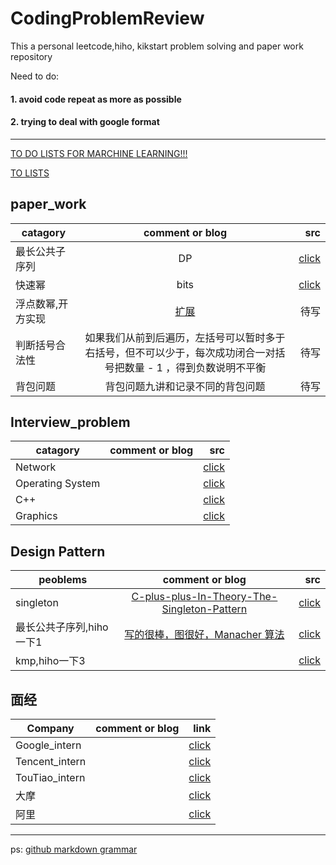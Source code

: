 # CodingProblemReview
This a personal leetcode,hiho, kikstart problem solving and paper work repository

Need to do:
#### 1. avoid code repeat as more as possible
#### 2. trying to deal with google format


---
[TO DO LISTS FOR MARCHINE LEARNING!!!](https://github.com/qfai/CodingProblemReview/blob/master/interview_problem/machine_learning.md)

[TO LISTS](https://github.com/qfai/CodingProblemReview/blob/master/interview_problem/mytodo.md)

## paper_work

| catagory      | comment or blog| src  |
| ------------- |:-------------:| -----:|
| 最长公共子序列    | DP | [click](https://github.com/qfai/CodingProblemReview/blob/master/src/LCS.cpp)|
| 快速幂| bits |[click](https://github.com/qfai/CodingProblemReview/blob/master/src/quick_pow.cpp)|
|浮点数幂,开方实现| [扩展](https://www.zhihu.com/question/20930598)|待写 |
|判断括号合法性| 如果我们从前到后遍历，左括号可以暂时多于右括号，但不可以少于，每次成功闭合一对括号把数量 - 1 ，得到负数说明不平衡|待写|
|背包问题| 背包问题九讲和记录不同的背包问题|待写|

## Interview_problem
| catagory      | comment or blog| src  |
| ------------- |:-------------:| -----:|
| Network     |  | [click](https://github.com/qfai/CodingProblemReview/blob/master/interview_problem/Network.md)|
| Operating System     | | [click](https://github.com/qfai/CodingProblemReview/blob/master/interview_problem/os.md)|
| C++    |  | [click](https://github.com/qfai/CodingProblemReview/blob/master/interview_problem/cpp.md)|
| Graphics    |  | [click](https://github.com/qfai/CodingProblemReview/blob/master/interview_problem/graphics.md)|

## Design Pattern

| peoblems      | comment or blog| src  |
| ------------- |:-------------:| -----:|
| singleton     | [C-plus-plus-In-Theory-The-Singleton-Pattern](https://www.devarticles.com/c/a/Cplusplus/C-plus-plus-In-Theory-The-Singleton-Pattern-Part-I/) | [click](https://github.com/qfai/CodingProblemReview/blob/master/src/singleton_template.cpp)|
| 最长公共子序列,hiho一下1     | [写的很棒，图很好，Manacher 算法](https://segmentfault.com/a/1190000003914228) | [click](https://github.com/qfai/CodingProblemReview/blob/master/src/Longest_Palindromic_Substring.cpp)|
| kmp,hiho一下3  |  | [click](https://github.com/qfai/CodingProblemReview/blob/master/src/kmp.cpp)|
## 面经
| Company      | comment or blog| link  |
| ------------- |:-------------:| -----:|
| Google_intern     |   | [click](https://github.com/qfai/CodingProblemReview/blob/master/Real_problem/google_intern.md)|
| Tencent_intern      |   | [click](https://github.com/qfai/CodingProblemReview/blob/master/Real_problem/tencent_intern.md)|
| TouTiao_intern      |   | [click](https://github.com/qfai/CodingProblemReview/blob/master/Real_problem/toutiao.md)|
|大摩| | [click](https://github.com/qfai/CodingProblemReview/blob/master/Real_problem/morgen_intern.md)|
|阿里| | [click](https://github.com/qfai/CodingProblemReview/blob/master/Real_problem/ali_intern.md)|

---
ps: [github markdown grammar](https://github.com/adam-p/markdown-here/wiki/Markdown-Cheatsheet#tables)
